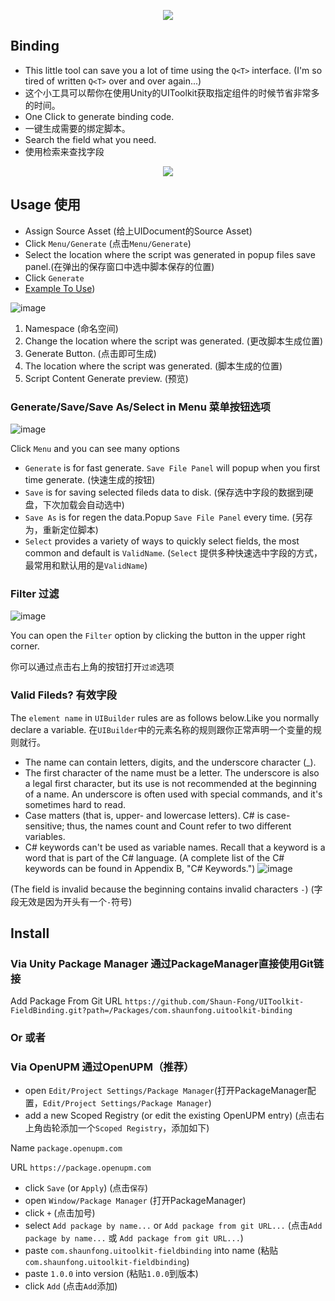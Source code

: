 <p align="center">
  <img src="https://user-images.githubusercontent.com/16713354/217272667-fe624616-0b66-4eee-b6d4-ed63b2225f09.png">
</p>

## Binding
- This little tool can save you a lot of time using the `Q<T>` interface. (I'm so tired of written `Q<T>` over and over again...)
- 这个小工具可以帮你在使用Unity的UIToolkit获取指定组件的时候节省非常多的时间。
- One Click to generate binding code.
- 一键生成需要的绑定脚本。
- Search the field what you need.
- 使用检索来查找字段

<p align="center">
  <img src="https://user-images.githubusercontent.com/16713354/217278859-d88412aa-da4c-4262-842e-1b194a76bd0c.gif">
</p>

## Usage 使用
- Assign Source Asset (给上UIDocument的Source Asset)
- Click `Menu/Generate` (点击`Menu/Generate`)
- Select the location where the script was generated in popup files save panel.(在弹出的保存窗口中选中脚本保存的位置)
- Click `Generate`
- [Example To Use](./Assets/Examples/Scripts/BindTest.cs))

![image](https://user-images.githubusercontent.com/16713354/217477617-7ae576ad-1d46-447a-9a77-a6db862d0e72.png)

1. Namespace (命名空间)
2. Change the location where the script was generated. (更改脚本生成位置)
3. Generate Button. (点击即可生成)
4. The location where the script was generated. (脚本生成的位置)
5. Script Content Generate preview. (预览)

### Generate/Save/Save As/Select in Menu 菜单按钮选项

![image](https://user-images.githubusercontent.com/16713354/217478834-f7189c95-ab32-4350-a3d7-a2417346628f.png)

Click `Menu` and you can see many options
- `Generate` is for fast generate. `Save File Panel` will popup when you first time generate. (快速生成的按钮)
- `Save` is for saving selected fileds data to disk. (保存选中字段的数据到硬盘，下次加载会自动选中)
- `Save As` is for regen the data.Popup `Save File Panel` every time. (另存为，重新定位脚本)
- `Select` provides a variety of ways to quickly select fields, the most common and default is `ValidName`. (`Select` 提供多种快速选中字段的方式，最常用和默认用的是`ValidName`)

### Filter 过滤

![image](https://user-images.githubusercontent.com/16713354/217481441-d85c2580-f2c2-4164-aba8-350cc09aa92b.png)

You can open the `Filter` option by clicking the button in the upper right corner.

你可以通过点击右上角的按钮打开`过滤`选项

### Valid Fileds? 有效字段
The `element name` in `UIBuilder` rules are as follows below.Like you normally declare a variable.
在`UIBuilder`中的元素名称的规则跟你正常声明一个变量的规则就行。
- The name can contain letters, digits, and the underscore character (_).
- The first character of the name must be a letter. The underscore is also a legal first character, but its use is not recommended at the beginning of a name. An underscore is often used with special commands, and it's sometimes hard to read.
- Case matters (that is, upper- and lowercase letters). C# is case-sensitive; thus, the names count and Count refer to two different variables.
- C# keywords can't be used as variable names. Recall that a keyword is a word that is part of the C# language. (A complete list of the C# keywords can be found in Appendix B, "C# Keywords.")
![image](https://user-images.githubusercontent.com/16713354/217474726-8eb55b0c-7dfa-43c7-9e15-5edc6d9f8b87.png)

(The field is invalid because the beginning contains invalid characters `-`)
(字段无效是因为开头有一个`-`符号)



## Install

### Via Unity Package Manager 通过PackageManager直接使用Git链接
Add Package From Git URL
`https://github.com/Shaun-Fong/UIToolkit-FieldBinding.git?path=/Packages/com.shaunfong.uitoolkit-binding`

### Or 或者

### Via OpenUPM 通过OpenUPM（推荐）
- open `Edit/Project Settings/Package Manager`(打开PackageManager配置，`Edit/Project Settings/Package Manager`)
- add a new Scoped Registry (or edit the existing OpenUPM entry) (点击右上角齿轮添加一个`Scoped Registry`，添加如下)

Name `package.openupm.com`

URL `https://package.openupm.com`

- click `Save` (or `Apply`) (点击`保存`)
- open `Window/Package Manager` (打开PackageManager)
- click `+` (点击加号)
- select `Add package by name...` or `Add package from git URL...` (点击`Add package by name...` 或 `Add package from git URL...`)
- paste `com.shaunfong.uitoolkit-fieldbinding` into name (粘贴`com.shaunfong.uitoolkit-fieldbinding`)
- paste `1.0.0` into version (粘贴`1.0.0`到版本)
- click `Add` (点击`Add`添加)
